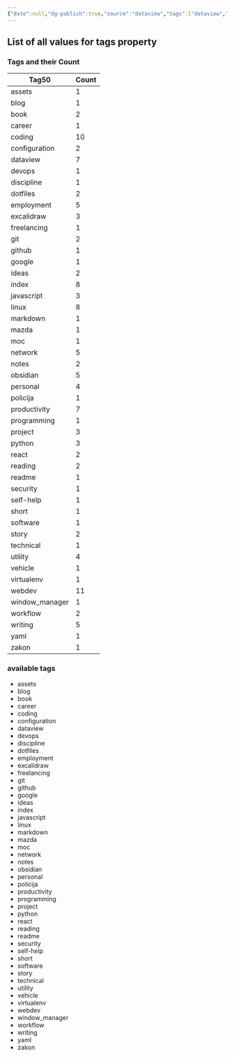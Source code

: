 ```yaml
---
{"date":null,"dg-publish":true,"source":"dataview","tags":["dataview","index"],"title":"","type":"index","URL":"https://blacksmithgu.github.io/obsidian-dataview/","permalink":"/dataview-database/properties-tags-values/","dgPassFrontmatter":true}
---
```



## List of all values for tags property

<h3><span>Tags and their Count</span></h3><div><table class="dataview table-view-table"><thead class="table-view-thead"><tr class="table-view-tr-header"><th class="table-view-th"><span>Tag</span><span class="dataview small-text">50</span></th><th class="table-view-th"><span>Count</span></th></tr></thead><tbody class="table-view-tbody"><tr><td><span>assets</span></td><td>1</td></tr><tr><td><span>blog</span></td><td>1</td></tr><tr><td><span>book</span></td><td>2</td></tr><tr><td><span>career</span></td><td>1</td></tr><tr><td><span>coding</span></td><td>10</td></tr><tr><td><span>configuration</span></td><td>2</td></tr><tr><td><span>dataview</span></td><td>7</td></tr><tr><td><span>devops</span></td><td>1</td></tr><tr><td><span>discipline</span></td><td>1</td></tr><tr><td><span>dotfiles</span></td><td>2</td></tr><tr><td><span>employment</span></td><td>5</td></tr><tr><td><span>excalidraw</span></td><td>3</td></tr><tr><td><span>freelancing</span></td><td>1</td></tr><tr><td><span>git</span></td><td>2</td></tr><tr><td><span>github</span></td><td>1</td></tr><tr><td><span>google</span></td><td>1</td></tr><tr><td><span>ideas</span></td><td>2</td></tr><tr><td><span>index</span></td><td>8</td></tr><tr><td><span>javascript</span></td><td>3</td></tr><tr><td><span>linux</span></td><td>8</td></tr><tr><td><span>markdown</span></td><td>1</td></tr><tr><td><span>mazda</span></td><td>1</td></tr><tr><td><span>moc</span></td><td>1</td></tr><tr><td><span>network</span></td><td>5</td></tr><tr><td><span>notes</span></td><td>2</td></tr><tr><td><span>obsidian</span></td><td>5</td></tr><tr><td><span>personal</span></td><td>4</td></tr><tr><td><span>policija</span></td><td>1</td></tr><tr><td><span>productivity</span></td><td>7</td></tr><tr><td><span>programming</span></td><td>1</td></tr><tr><td><span>project</span></td><td>3</td></tr><tr><td><span>python</span></td><td>3</td></tr><tr><td><span>react</span></td><td>2</td></tr><tr><td><span>reading</span></td><td>2</td></tr><tr><td><span>readme</span></td><td>1</td></tr><tr><td><span>security</span></td><td>1</td></tr><tr><td><span>self-help</span></td><td>1</td></tr><tr><td><span>short</span></td><td>1</td></tr><tr><td><span>software</span></td><td>1</td></tr><tr><td><span>story</span></td><td>2</td></tr><tr><td><span>technical</span></td><td>1</td></tr><tr><td><span>utility</span></td><td>4</td></tr><tr><td><span>vehicle</span></td><td>1</td></tr><tr><td><span>virtualenv</span></td><td>1</td></tr><tr><td><span>webdev</span></td><td>11</td></tr><tr><td><span>window_manager</span></td><td>1</td></tr><tr><td><span>workflow</span></td><td>2</td></tr><tr><td><span>writing</span></td><td>5</td></tr><tr><td><span>yaml</span></td><td>1</td></tr><tr><td><span>zakon</span></td><td>1</td></tr></tbody></table></div>

<h3><span>available tags</span></h3><div><ul class="dataview list-view-ul"><li><span>assets</span></li><li><span>blog</span></li><li><span>book</span></li><li><span>career</span></li><li><span>coding</span></li><li><span>configuration</span></li><li><span>dataview</span></li><li><span>devops</span></li><li><span>discipline</span></li><li><span>dotfiles</span></li><li><span>employment</span></li><li><span>excalidraw</span></li><li><span>freelancing</span></li><li><span>git</span></li><li><span>github</span></li><li><span>google</span></li><li><span>ideas</span></li><li><span>index</span></li><li><span>javascript</span></li><li><span>linux</span></li><li><span>markdown</span></li><li><span>mazda</span></li><li><span>moc</span></li><li><span>network</span></li><li><span>notes</span></li><li><span>obsidian</span></li><li><span>personal</span></li><li><span>policija</span></li><li><span>productivity</span></li><li><span>programming</span></li><li><span>project</span></li><li><span>python</span></li><li><span>react</span></li><li><span>reading</span></li><li><span>readme</span></li><li><span>security</span></li><li><span>self-help</span></li><li><span>short</span></li><li><span>software</span></li><li><span>story</span></li><li><span>technical</span></li><li><span>utility</span></li><li><span>vehicle</span></li><li><span>virtualenv</span></li><li><span>webdev</span></li><li><span>window_manager</span></li><li><span>workflow</span></li><li><span>writing</span></li><li><span>yaml</span></li><li><span>zakon</span></li></ul></div>

